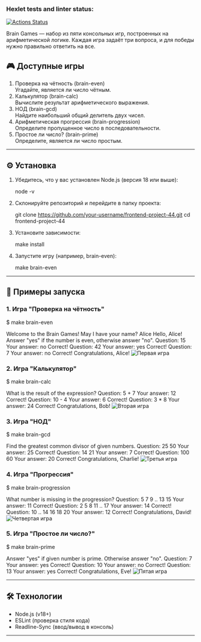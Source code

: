 ### Hexlet tests and linter status:
[![Actions Status](https://github.com/Maxxx1ne/frontend-project-44/actions/workflows/hexlet-check.yml/badge.svg)](https://github.com/Maxxx1ne/frontend-project-44/actions)

Brain Games — набор из пяти консольных игр, построенных на арифметической логике. Каждая игра задаёт три вопроса, и для победы нужно правильно ответить на все. 


## 🎮 Доступные игры

1. Проверка на чётность (brain-even)  
   Угадайте, является ли число чётным.
2. Калькулятор (brain-calc)  
   Вычислите результат арифметического выражения.
3. НОД (brain-gcd)  
   Найдите наибольший общий делитель двух чисел.
4. Арифметическая прогрессия (brain-progression)  
   Определите пропущенное число в последовательности.
5. Простое ли число? (brain-prime)  
   Определите, является ли число простым.

---

## ⚙️ Установка

1. Убедитесь, что у вас установлен Node.js (версия 18 или выше):  
  
   node -v
   
2. Склонируйте репозиторий и перейдите в папку проекта:
  
   git clone https://github.com/your-username/frontend-project-44.git
   cd frontend-project-44
   
3. Установите зависимости:
  
   make install
   
4. Запустите игру (например, brain-even):
  
   make brain-even
   
---

## 🚀 Примеры запуска

### 1. Игра "Проверка на чётность"
$ make brain-even

Welcome to the Brain Games!
May I have your name? Alice
Hello, Alice!
Answer "yes" if the number is even, otherwise answer "no".
Question: 15
Your answer: no
Correct!
Question: 42
Your answer: yes
Correct!
Question: 7
Your answer: no
Correct!
Congratulations, Alice!
![Первая игра](https://i.imgur.com/KnI5dn4.gif)



### 2. Игра "Калькулятор"
$ make brain-calc

What is the result of the expression?
Question: 5 + 7
Your answer: 12
Correct!
Question: 10 - 4
Your answer: 6
Correct!
Question: 3 * 8
Your answer: 24
Correct!
Congratulations, Bob!
![Вторая игра](https://i.imgur.com/KPmJlpt.gif)



### 3. Игра "НОД"
$ make brain-gcd

Find the greatest common divisor of given numbers.
Question: 25 50
Your answer: 25
Correct!
Question: 14 21
Your answer: 7
Correct!
Question: 100 60
Your answer: 20
Correct!
Congratulations, Charlie!
![Третья игра](https://i.imgur.com/dDCxtWq.gif)



### 4. Игра "Прогрессия"
$ make brain-progression

What number is missing in the progression?
Question: 5 7 9 .. 13 15
Your answer: 11
Correct!
Question: 2 5 8 11 .. 17
Your answer: 14
Correct!
Question: 10 .. 14 16 18 20
Your answer: 12
Correct!
Congratulations, David!
![Четвертая игра](https://i.imgur.com/dDCxtWq.gif)



### 5. Игра "Простое ли число?"
$ make brain-prime

Answer "yes" if given number is prime. Otherwise answer "no".
Question: 7
Your answer: yes
Correct!
Question: 10
Your answer: no
Correct!
Question: 13
Your answer: yes
Correct!
Congratulations, Eve!
![Пятая игра](https://i.imgur.com/mCKZP7T.gif)



---

## 🛠 Технологии

- Node.js (v18+)
- ESLint (проверка стиля кода)
- Readline-Sync (ввод/вывод в консоль)

---